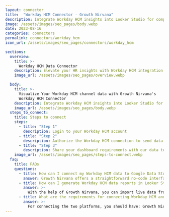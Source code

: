 ```yaml
---
layout: connector
title:  "Workday HCM Connector - Growth Nirvana"
description: Integrate Workday HCM insights into Looker Studio for comprehensive HR analytics that guide your workforce strategies.
image: /assets/images/seo_pages/body.webp
date: 2023-08-16
categories: connectors
permalink: connectors/workday_hcm
icon_url: /assets/images/seo_pages/connectors/workday_hcm

sections:
  overview:
    title: >-
      Workday HCM Data Connector
    description: Elevate your HR insights with Workday HCM integration. Seamlessly merge HR data from Workday HCM with Looker Studio's analytical capabilities, unlocking insights that drive workforce strategies, talent analysis, and operational excellence.
    image_url: /assets/images/seo_pages/overview.webp

  body:
    title: >-
      Visualize Your Workday HCM channel data with Growth Nirvana's
      Workday HCM Connector
    description: Integrate Workday HCM insights into Looker Studio for comprehensive HR analytics that guide your workforce strategies.
    image_url: /assets/images/seo_pages/body.webp
  steps_to_connect:
    title: Steps to connect
    steps:
      - title: "Step 1"
        description: Login to your Workday HCM account
      - title: "Step 2"
        description: Authorize the Workday HCM connection to send data to Growth Nirvana
      - title: "Step 3"
        description: Share your dashboard requirements with our data team. We will build the report for you.
    image_url: /assets/images/seo_pages/steps-to-connect.webp
  faq:
    title: FAQs
    questions:
      - title: How can I connect my Workday HCM data to Google Data Studio/Looker Studio?
        answer: Growth Nirvana offers a straightforward no-code interface to connect to Workday HCM data sources.
      - title: How can I generate Workday HCM data reports in Looker Studio?
        answer: >-
          With the help of Growth Nirvana, you can import live data from Workday HCM into Looker Studio. These data can be viewed in charts, tables, and dashboards to generate branded reports that can be shared instantly.
      - title: What are the requirements for connecting Workday HCM and Looker Studio?
        answer: >-
          For connecting the two platforms, you should have: Growth Nirvana Account and Workday HCM Ads Account
---
```


